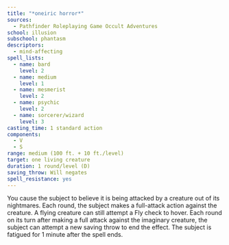 ```yaml
---
title: "*oneiric horror*"
sources:
  - Pathfinder Roleplaying Game Occult Adventures
school: illusion
subschool: phantasm
descriptors:
  - mind-affecting
spell_lists:
  - name: bard
    level: 2
  - name: medium
    level: 1
  - name: mesmerist
    level: 2
  - name: psychic
    level: 2
  - name: sorcerer/wizard
    level: 3
casting_time: 1 standard action
components:
  - V
  - S
range: medium (100 ft. + 10 ft./level)
target: one living creature
duration: 1 round/level (D)
saving_throw: Will negates
spell_resistance: yes
---
```


You cause the subject to believe it is being attacked by a creature out of its nightmares. Each round, the subject makes a full-attack action against the creature. A flying creature can still attempt a Fly check to hover. Each round on its turn after making a full attack against the imaginary creature, the subject can attempt a new saving throw to end the effect. The subject is fatigued for 1 minute after the spell ends.
